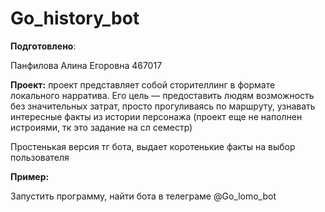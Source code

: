 # Go_history_bot
__Подготовлено__:

Панфилова Алина Егоровна 467017

__Проект:__ проект представляет собой сторителлинг в формате локального нарратива. Его цель — предоставить людям возможность без значительных затрат, просто прогуливаясь по маршруту, узнавать интересные факты из истории персонажа (проект еще не наполнен истроиями, тк это задание на сл семестр)

Простенькая версия тг бота, выдает коротенькие факты на выбор пользователя

__Пример:__

Запустить программу, найти бота в телеграме @Go_lomo_bot
